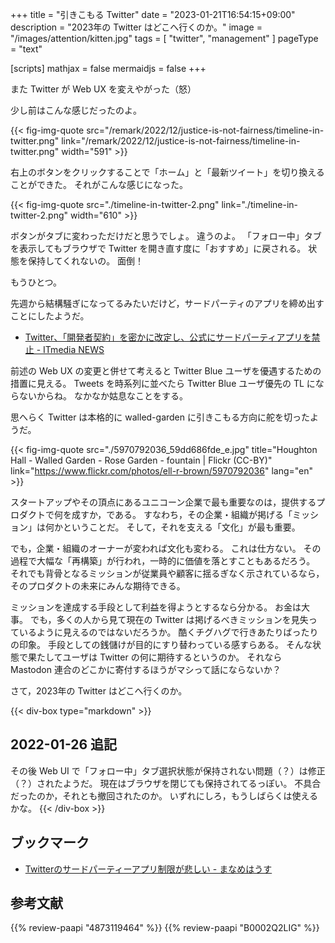 +++
title = "引きこもる Twitter"
date =  "2023-01-21T16:54:15+09:00"
description = "2023年の Twitter はどこへ行くのか。"
image = "/images/attention/kitten.jpg"
tags = [ "twitter", "management" ]
pageType = "text"

[scripts]
  mathjax = false
  mermaidjs = false
+++

また Twitter が Web UX を変えやがった（怒）

少し前はこんな感じだったのよ。

{{< fig-img-quote src="/remark/2022/12/justice-is-not-fairness/timeline-in-twitter.png" link="/remark/2022/12/justice-is-not-fairness/timeline-in-twitter.png" width="591" >}}

右上のボタンをクリックすることで「ホーム」と「最新ツイート」を切り換えることができた。
それがこんな感じになった。

{{< fig-img-quote src="./timeline-in-twitter-2.png" link="./timeline-in-twitter-2.png" width="610" >}}

ボタンがタブに変わっただけだと思うでしょ。
違うのよ。
「フォロー中」タブを表示してもブラウザで Twitter を開き直す度に「おすすめ」に戻される。
状態を保持してくれないの。
面倒！

もうひとつ。

先週から結構騒ぎになってるみたいだけど，サードパーティのアプリを締め出すことにしたようだ。

- [Twitter、「開発者契約」を密かに改定し、公式にサードパーティアプリを禁止 - ITmedia NEWS](https://www.itmedia.co.jp/news/articles/2301/20/news101.html)

前述の Web UX の変更と併せて考えると Twitter Blue ユーザを優遇するための措置に見える。
Tweets を時系列に並べたら Twitter Blue ユーザ優先の TL にならないからね。
なかなか姑息なことをする。

思へらく Twitter は本格的に walled-garden に引きこもる方向に舵を切ったようだ。

{{< fig-img-quote src="./5970792036_59dd686fde_e.jpg" title="Houghton Hall - Walled Garden - Rose Garden - fountain | Flickr (CC-BY)" link="https://www.flickr.com/photos/ell-r-brown/5970792036" lang="en" >}}

スタートアップやその頂点にあるユニコーン企業で最も重要なのは，提供するプロダクトで何を成すか，である。
すなわち，その企業・組織が掲げる「ミッション」は何かということだ。
そして，それを支える「文化」が最も重要。

でも，企業・組織のオーナーが変われば文化も変わる。
これは仕方ない。
その過程で大幅な「再構築」が行われ，一時的に価値を落とすこともあるだろう。
それでも背骨となるミッションが従業員や顧客に揺るぎなく示されているなら，そのプロダクトの未来にみんな期待できる。

ミッションを達成する手段として利益を得ようとするなら分かる。
お金は大事。
でも，多くの人から見て現在の Twitter は掲げるべきミッションを見失っているように見えるのではないだろうか。
酷くチグハグで行きあたりばったりの印象。
手段としての銭儲けが目的にすり替わっている感すらある。
そんな状態で果たしてユーザは Twitter の何に期待するというのか。
それなら Mastodon 連合のどこかに寄付するほうがマシって話にならないか？

さて，2023年の Twitter はどこへ行くのか。

{{< div-box type="markdown" >}}
## 2022-01-26 追記

その後 Web UI で「フォロー中」タブ選択状態が保持されない問題（？）は修正（？）されたようだ。
現在はブラウザを閉じても保持されてるっぽい。
不具合だったのか，それとも撤回されたのか。
いずれにしろ，もうしばらくは使えるかな。
{{< /div-box >}}

## ブックマーク

- [Twitterのサードパーティーアプリ制限が悲しい - まなめはうす](https://maname.hatenablog.com/entry/2023/01/21/072250)

## 参考文献

{{% review-paapi "4873119464" %}} <!-- ユニコーン企業のひみつ -->
{{% review-paapi "B0002Q2LIG" %}} <!-- プリンプリン物語 -->
